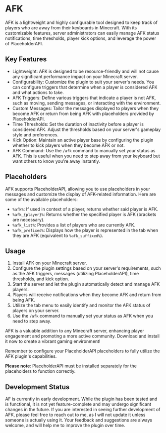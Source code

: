 # AFK

AFK is a lightweight and highly configurable tool designed to keep track of players who are away from their keyboards in Minecraft. With its customizable features, server administrators can easily manage AFK status notifications, time thresholds, player kick options, and leverage the power of PlaceholderAPI.

## Key Features

- Lightweight: AFK is designed to be resource-friendly and will not cause any significant performance impact on your Minecraft server.
- Configurability: Customize the plugin to suit your server's needs. You can configure triggers that determine when a player is considered AFK and what actions to take.
- AFK Triggers: Define various triggers that indicate a player is not AFK, such as moving, sending messages, or interacting with the environment.
- Custom Messages: Tailor the messages displayed to players when they become AFK or return from being AFK with placeholders provided by PlaceholderAPI.
- Time Thresholds: Set the duration of inactivity before a player is considered AFK. Adjust the thresholds based on your server's gameplay style and preferences.
- Kick Option: Maintain an active player base by configuring the plugin whether to kick players when they become AFK or not.
- AFK Command: Use the `/afk` command to manually set your status as AFK. This is useful when you need to step away from your keyboard but want others to know you're away instantly.

## Placeholders

AFK supports PlaceholderAPI, allowing you to use placeholders in your messages and customize the display of AFK-related information. Here are some of the available placeholders:

- `%afk%`: If used in context of a player, returns whether said player is AFK. 
- `%afk_{player}%`: Returns whether the specified player is AFK (brackets are necessary).
- `%afk_list%`: Provides a list of players who are currently AFK.
- `%afk_prefixed%`: Displays how the player is represented in the tab when they are AFK (equivalent to `%afk_suffixed%`).

## Usage

1. Install AFK on your Minecraft server.
2. Configure the plugin settings based on your server's requirements, such as the AFK triggers, messages (utilizing PlaceholderAPI), time thresholds, and kick option.
3. Start the server and let the plugin automatically detect and manage AFK players.
4. Players will receive notifications when they become AFK and return from being AFK.
5. Utilize the tab menu to easily identify and monitor the AFK status of players on your server.
6. Use the `/afk` command to manually set your status as AFK when you need to step away.

AFK is a valuable addition to any Minecraft server, enhancing player engagement and promoting a more active community. Download and install it now to create a vibrant gaming environment!

Remember to configure your PlaceholderAPI placeholders to fully utilize the AFK plugin's capabilities.

**Please note**: PlaceholderAPI must be installed separately for the placeholders to function correctly.


## Development Status
AF is currently in early development. While the plugin has been tested and is functional, it is not yet feature-complete and may undergo significant changes in the future.
If you are interested in seeing further development of AFK, please feel free to reach out to me, as I will not update it unless someone is actually using it. Your feedback and suggestions are always welcome, and will help me to improve the plugin over time.
